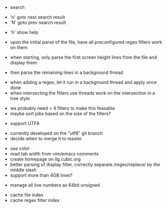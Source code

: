 - search
 + 'n' goto next search result
 + 'N' goto prev search result

- 'h' show help

- upon the initial parse of the file, have all preconfigured regex filters work on them
- when starting, only parse the first screen height lines from the file and display them
 + then parse the remaining lines in a background thread
- when adding a regex, let it run in a background thread and apply once done
- when intersecting the filters use threads work on the intersection in a tree style
 + we probably need > 4 filters to make this feasable
 + maybe sort jobs based on the size of the filters?

- support UTF8
 + currently developed on the "utf8" git branch
 + decide when to merge it to master

- use color
- read tab width from vim/emacs comments
- create homepage on llg.cubic.org
- better parsing of display filter, correctly separate /regex/replace/ by the middle slash
- support more than 4GB lines?
 + manage all line numbers as 64bit unsigned
- cache file index
- cache regex filter index
